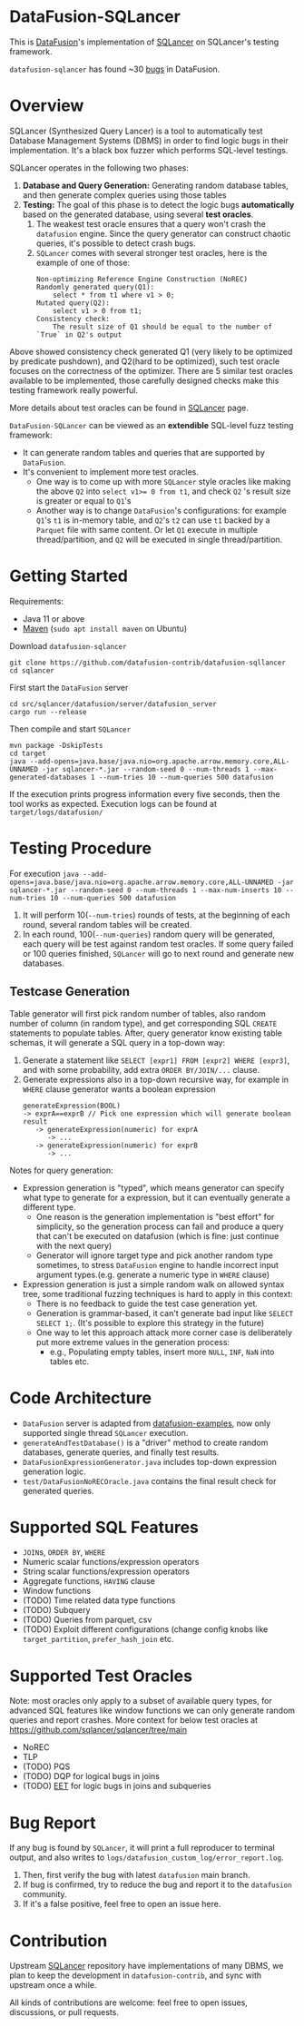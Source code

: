 # DataFusion-SQLancer
This is [DataFusion](https://github.com/apache/datafusion)'s implementation of [SQLancer](https://github.com/sqlancer/sqlancer) on SQLancer's testing framework.

`datafusion-sqlancer` has found ~30 [bugs](https://github.com/apache/datafusion/issues?q=is%3Aissue+label%3Abug+sqlancer+) in DataFusion.
# Overview
SQLancer (Synthesized Query Lancer) is a tool to automatically test Database Management Systems (DBMS) in order to find logic bugs in their implementation. It's a black box fuzzer which performs SQL-level testings.

SQLancer operates in the following two phases:

1. **Database and Query Generation:** Generating random database tables, and then generate complex queries using those tables
2. **Testing:** The goal of this phase is to detect the logic bugs **automatically** based on the generated database, using several **test oracles**.
	1. The weakest test oracle ensures that a query won't crash the `datafusion` engine. Since the query generator can construct chaotic queries, it's possible to detect crash bugs.
	2. `SQLancer` comes with several stronger test oracles, here is the example of one of those:
		```
		Non-optimizing Reference Engine Construction (NoREC)
		Randomly generated query(Q1): 
		    select * from t1 where v1 > 0;
		Mutated query(Q2): 
		    select v1 > 0 from t1;
		Consistency check:
		    The result size of Q1 should be equal to the number of `True` in Q2's output
		```
Above showed consistency check generated Q1 (very likely to be optimized by predicate pushdown), and Q2(hard to be optimized), such test oracle focuses on the correctness of the optimizer. There are 5 similar test oracles available to be implemented, those carefully designed checks make this testing framework really powerful.

More details about test oracles can be found in [SQLancer](https://github.com/sqlancer/sqlancer) page.

`DataFusion-SQLancer` can be viewed as an **extendible** SQL-level fuzz testing framework:
- It can generate random tables and queries that are supported by `DataFusion`.
- It's convenient to implement more test oracles.
	- One way is to come up with more `SQLancer` style oracles like making the above `Q2` into `select v1>= 0 from t1`, and check `Q2` 's result size is greater or equal to `Q1`'s
	- Another way is to change `DataFusion`'s configurations: for example `Q1`'s `t1` is in-memory table, and `Q2`'s `t2` can use `t1` backed by a `Parquet` file with same content. Or let `Q1` execute in multiple thread/partition, and `Q2` will be executed in single thread/partition.
# Getting Started

Requirements:
* Java 11 or above
* [Maven](https://maven.apache.org/) (`sudo apt install maven` on Ubuntu)

Download `datafusion-sqlancer`

```
git clone https://github.com/datafusion-contrib/datafusion-sqllancer
cd sqlancer
```

First start the `DataFusion` server

```
cd src/sqlancer/datafusion/server/datafusion_server
cargo run --release
```

Then compile and start `SQLancer`

```
mvn package -DskipTests
cd target
java --add-opens=java.base/java.nio=org.apache.arrow.memory.core,ALL-UNNAMED -jar sqlancer-*.jar --random-seed 0 --num-threads 1 --max-generated-databases 1 --num-tries 10 --num-queries 500 datafusion
```

If the execution prints progress information every five seconds, then the tool works as expected. Execution logs can be found at `target/logs/datafusion/`
# Testing Procedure
For execution `java --add-opens=java.base/java.nio=org.apache.arrow.memory.core,ALL-UNNAMED -jar sqlancer-*.jar --random-seed 0 --num-threads 1 --max-num-inserts 10 --num-tries 10 --num-queries 500 datafusion`
1. It will perform 10(`--num-tries`) rounds of tests, at the beginning of each round, several random tables will be created.
2. In each round, 100(`--num-queries`) random query will be generated, each query will be test against random test oracles. If some query failed or 100 queries finished, `SQLancer` will go to next round and generate new databases.
## Testcase Generation
Table generator will first pick random number of tables, also random number of column (in random type), and get corresponding SQL `CREATE` statements to populate tables.
After, query generator know existing table schemas, it will generate a SQL query in a top-down way:
1. Generate a statement like `SELECT [expr1] FROM [expr2] WHERE [expr3]`, and with some probability, add extra `ORDER BY/JOIN/...` clause.
2. Generate expressions also in a top-down recursive way, for example in `WHERE` clause generator wants a boolean expression
	```
	generateExpression(BOOL)
	-> exprA==exprB // Pick one expression which will generate boolean result
	   -> generateExpression(numeric) for exprA
	      -> ...
	   -> generateExpression(numeric) for exprB
	      -> ...
	```
Notes for query generation:
- Expression generation is "typed", which means generator can specify what type to generate for a expression, but it can eventually generate a different type.
	- One reason is the generation implementation is "best effort" for simplicity, so the generation process can fail and produce a query that can't be executed on datafusion (which is fine: just continue with the next query)
	- Generator will ignore target type and pick another random type sometimes, to stress `DataFusion` engine to handle incorrect input argument types.(e.g. generate a numeric type in `WHERE` clause) 
- Expression generation is just a simple random walk on allowed syntax tree, some traditional fuzzing techniques is hard to apply in this context:
	- There is no feedback to guide the test case generation yet.
	- Generation is grammar-based, it can't generate bad input like `SELECT SELECT 1;`. (It's possible to explore this strategy in the future)
	- One way to let this approach attack more corner case is deliberately put more extreme values in the generation process:
		- e.g., Populating empty tables, insert more `NULL`, `INF`, `NaN` into tables etc.
# Code Architecture
- `DataFusion` server is adapted from [datafusion-examples](https://github.com/apache/datafusion/blob/main/datafusion-examples/examples/flight/flight_sql_server.rs), now only supported single thread `SQLancer` execution.
- `generateAndTestDatabase()` is a "driver" method to create random databases, generate queries, and finally test results.
- `DataFusionExpressionGenerator.java` includes top-down expression generation logic.
- `test/DataFusionNoRECOracle.java` contains the final result check for generated queries.
# Supported SQL Features
- `JOIN`s, `ORDER BY`, `WHERE`
- Numeric scalar functions/expression operators
- String scalar functions/expression operators
- Aggregate functions, `HAVING` clause
- Window functions
- (TODO) Time related data type functions
- (TODO) Subquery
- (TODO) Queries from parquet, csv
- (TODO) Exploit different configurations (change config knobs like `target_partition`, `prefer_hash_join` etc.
# Supported Test Oracles
Note: most oracles only apply to a subset of available query types, for advanced SQL features like window functions we can only generate random queries and report crashes.
More context for below test oracles at https://github.com/sqlancer/sqlancer/tree/main
- NoREC 
- TLP 
- (TODO) PQS
- (TODO) DQP for logical bugs in joins
- (TODO) [EET](https://www.usenix.org/conference/osdi24/presentation/jiang#:~:text=To%20find%20logic%20bugs%20in,is%20independent%20of%20query%20patterns.) for logic bugs in joins and subqueries
# Bug Report
If any bug is found by `SQLancer`, it will print a full reproducer to terminal output, and also writes to `logs/datafusion_custom_log/error_report.log`.
1. Then, first verify the bug with latest `datafusion` main branch.
2. If bug is confirmed, try to reduce the bug and report it to the `datafusion` community.
3. If it's a false positive, feel free to open an issue here.



# Contribution
Upstream [SQLancer](https://github.com/sqlancer/sqlancer) repository have implementations of many DBMS, we plan to keep the development in `datafusion-contrib`, and sync with upstream once a while.

All kinds of contributions are welcome: feel free to open issues, discussions, or pull requests.
